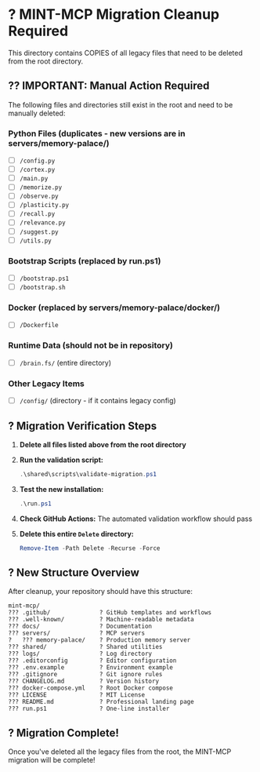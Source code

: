 # ? MINT-MCP Migration Cleanup Required

This directory contains COPIES of all legacy files that need to be deleted from the root directory.

## ?? IMPORTANT: Manual Action Required

The following files and directories still exist in the root and need to be manually deleted:

### Python Files (duplicates - new versions are in servers/memory-palace/)
- [ ] `/config.py`
- [ ] `/cortex.py`
- [ ] `/main.py`
- [ ] `/memorize.py`
- [ ] `/observe.py`
- [ ] `/plasticity.py`
- [ ] `/recall.py`
- [ ] `/relevance.py`
- [ ] `/suggest.py`
- [ ] `/utils.py`

### Bootstrap Scripts (replaced by run.ps1)
- [ ] `/bootstrap.ps1`
- [ ] `/bootstrap.sh`

### Docker (replaced by servers/memory-palace/docker/)
- [ ] `/Dockerfile`

### Runtime Data (should not be in repository)
- [ ] `/brain.fs/` (entire directory)

### Other Legacy Items
- [ ] `/config/` (directory - if it contains legacy config)

## ? Migration Verification Steps

1. **Delete all files listed above from the root directory**

2. **Run the validation script:**
   ```powershell
   .\shared\scripts\validate-migration.ps1
   ```

3. **Test the new installation:**
   ```powershell
   .\run.ps1
   ```

4. **Check GitHub Actions:**
   The automated validation workflow should pass

5. **Delete this entire `Delete` directory:**
   ```powershell
   Remove-Item -Path Delete -Recurse -Force
   ```

## ? New Structure Overview

After cleanup, your repository should have this structure:

```
mint-mcp/
??? .github/              ? GitHub templates and workflows
??? .well-known/          ? Machine-readable metadata
??? docs/                 ? Documentation
??? servers/              ? MCP servers
?   ??? memory-palace/    ? Production memory server
??? shared/               ? Shared utilities
??? logs/                 ? Log directory
??? .editorconfig         ? Editor configuration
??? .env.example          ? Environment example
??? .gitignore            ? Git ignore rules
??? CHANGELOG.md          ? Version history
??? docker-compose.yml    ? Root Docker compose
??? LICENSE               ? MIT License
??? README.md             ? Professional landing page
??? run.ps1               ? One-line installer
```

## ? Migration Complete!

Once you've deleted all the legacy files from the root, the MINT-MCP migration will be complete!